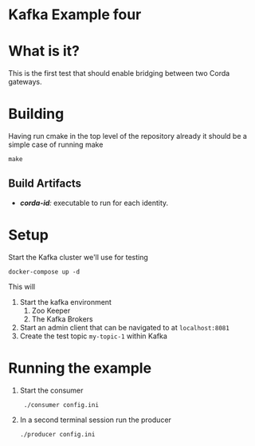 # Kafka Example four

# What is it?

This is the first test that should enable bridging between two Corda gateways.

# Building

Having run cmake in the top level of the repository already it should be a simple
case of running make

```
make
```

## Build Artifacts

* ***corda-id**:* executable to run for each identity. 

# Setup

Start the Kafka cluster we'll use for testing
    
```
docker-compose up -d
```

This will

1. Start the kafka environment
   1. Zoo Keeper
   2. The Kafka Brokers
2. Start an admin client that can be navigated to at ```localhost:8081```
3. Create the test topic ```my-topic-1``` within Kafka

# Running the example

1. Start the consumer
   ```shell
    ./consumer config.ini
    ```

2. In a second terminal session run the producer
    ```shell
    ./producer config.ini
    ```
